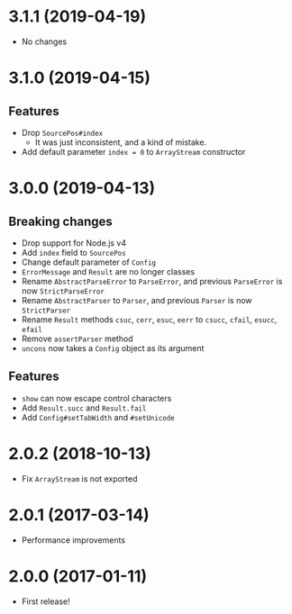 # 3.1.1 (2019-04-19)
- No changes

# 3.1.0 (2019-04-15)
## Features
- Drop `SourcePos#index`
  - It was just inconsistent, and a kind of mistake.
- Add default parameter `index = 0` to `ArrayStream` constructor

# 3.0.0 (2019-04-13)
## Breaking changes
- Drop support for Node.js v4
- Add `index` field to `SourcePos`
- Change default parameter of `Config`
- `ErrorMessage` and `Result` are no longer classes
- Rename `AbstractParseError` to `ParseError`, and previous `ParseError` is now `StrictParseError`
- Rename `AbstractParser` to `Parser`, and previous `Parser` is now `StrictParser`
- Rename `Result` methods `csuc`, `cerr`, `esuc`, `eerr` to `csucc`, `cfail`, `esucc`, `efail`
- Remove `assertParser` method
- `uncons` now takes a `Config` object as its argument

## Features
- `show` can now escape control characters
- Add `Result.succ` and `Result.fail`
- Add `Config#setTabWidth` and `#setUnicode`

# 2.0.2 (2018-10-13)
- Fix `ArrayStream` is not exported

# 2.0.1 (2017-03-14)
- Performance improvements

# 2.0.0 (2017-01-11)
- First release!
